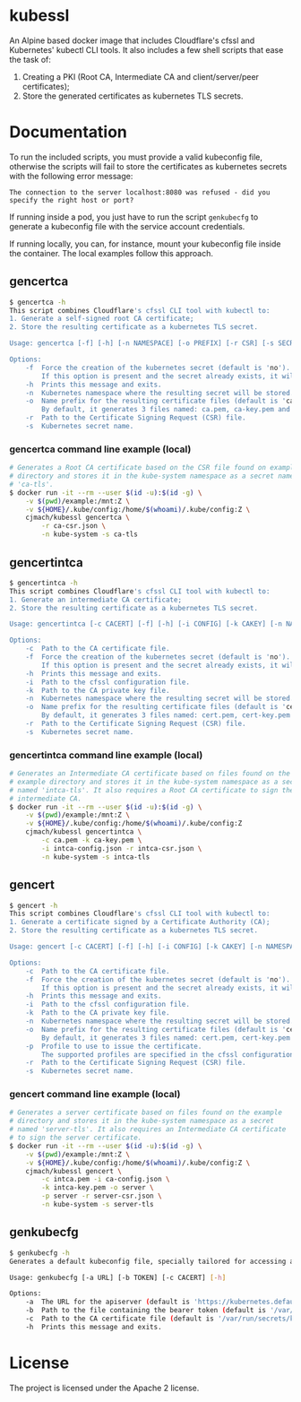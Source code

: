 # kubessl
An Alpine based docker image that includes Cloudflare's cfssl and Kubernetes' kubectl CLI tools. 
It also includes a few shell scripts that ease the task of:
1. Creating a PKI (Root CA, Intermediate CA and client/server/peer certificates);
2. Store the generated certificates as kubernetes TLS secrets.

# Documentation

To run the included scripts, you must provide a valid kubeconfig file, otherwise the scripts will fail to store the certificates as kubernetes secrets with the following error message:
```
The connection to the server localhost:8080 was refused - did you specify the right host or port?
```
If running inside a pod, you just have to run the script `genkubecfg`
to generate a kubeconfig file with the service account credentials.

If running locally, you can, for instance, mount your kubeconfig file inside the container. The local examples follow this approach.

## gencertca
```bash
$ gencertca -h
This script combines Cloudflare's cfssl CLI tool with kubectl to:
1. Generate a self-signed root CA certificate;
2. Store the resulting certificate as a kubernetes TLS secret.

Usage: gencertca [-f] [-h] [-n NAMESPACE] [-o PREFIX] [-r CSR] [-s SECRET]

Options:
    -f  Force the creation of the kubernetes secret (default is 'no').
        If this option is present and the secret already exists, it will be deleted first.
    -h  Prints this message and exits.
    -n  Kubernetes namespace where the resulting secret will be stored.
    -o  Name prefix for the resulting certificate files (default is 'ca').
        By default, it generates 3 files named: ca.pem, ca-key.pem and ca.csr
    -r  Path to the Certificate Signing Request (CSR) file.
    -s  Kubernetes secret name.
```
### gencertca command line example (local)
```bash
# Generates a Root CA certificate based on the CSR file found on example 
# directory and stores it in the kube-system namespace as a secret named 
# 'ca-tls'.
$ docker run -it --rm --user $(id -u):$(id -g) \
    -v $(pwd)/example:/mnt:Z \
    -v ${HOME}/.kube/config:/home/$(whoami)/.kube/config:Z \
    cjmach/kubessl gencertca \
        -r ca-csr.json \
        -n kube-system -s ca-tls
```

## gencertintca
```bash
$ gencertintca -h
This script combines Cloudflare's cfssl CLI tool with kubectl to:
1. Generate an intermediate CA certificate;
2. Store the resulting certificate as a kubernetes TLS secret.

Usage: gencertintca [-c CACERT] [-f] [-h] [-i CONFIG] [-k CAKEY] [-n NAMESPACE] [-o PREFIX] [-p PROFILE] [-r CSR] [-s SECRET]

Options:
    -c  Path to the CA certificate file.
    -f  Force the creation of the kubernetes secret (default is 'no').
        If this option is present and the secret already exists, it will be deleted first.
    -h  Prints this message and exits.
    -i  Path to the cfssl configuration file.
    -k  Path to the CA private key file.
    -n  Kubernetes namespace where the resulting secret will be stored.
    -o  Name prefix for the resulting certificate files (default is 'cert').
        By default, it generates 3 files named: cert.pem, cert-key.pem and cert.csr
    -r  Path to the Certificate Signing Request (CSR) file.
    -s  Kubernetes secret name.
```
### gencertintca command line example (local)
```bash
# Generates an Intermediate CA certificate based on files found on the 
# example directory and stores it in the kube-system namespace as a secret 
# named 'intca-tls'. It also requires a Root CA certificate to sign the
# intermediate CA.
$ docker run -it --rm --user $(id -u):$(id -g) \
    -v $(pwd)/example:/mnt:Z \
    -v ${HOME}/.kube/config:/home/$(whoami)/.kube/config:Z 
    cjmach/kubessl gencertintca \
        -c ca.pem -k ca-key.pem \
        -i intca-config.json -r intca-csr.json \
        -n kube-system -s intca-tls
```

## gencert
```bash
$ gencert -h
This script combines Cloudflare's cfssl CLI tool with kubectl to:
1. Generate a certificate signed by a Certificate Authority (CA);
2. Store the resulting certificate as a kubernetes TLS secret.

Usage: gencert [-c CACERT] [-f] [-h] [-i CONFIG] [-k CAKEY] [-n NAMESPACE] [-o PREFIX] [-p PROFILE] [-r CSR] [-s SECRET]

Options:
    -c  Path to the CA certificate file.
    -f  Force the creation of the kubernetes secret (default is 'no').
        If this option is present and the secret already exists, it will be deleted first.
    -h  Prints this message and exits.
    -i  Path to the cfssl configuration file.
    -k  Path to the CA private key file.
    -n  Kubernetes namespace where the resulting secret will be stored.
    -o  Name prefix for the resulting certificate files (default is 'cert').
        By default, it generates 3 files named: cert.pem, cert-key.pem and cert.csr
    -p  Profile to use to issue the certificate.
        The supported profiles are specified in the cfssl configuration file.
    -r  Path to the Certificate Signing Request (CSR) file.
    -s  Kubernetes secret name.
```
### gencert command line example (local)
```bash
# Generates a server certificate based on files found on the example 
# directory and stores it in the kube-system namespace as a secret 
# named 'server-tls'. It also requires an Intermediate CA certificate 
# to sign the server certificate.
$ docker run -it --rm --user $(id -u):$(id -g) \
    -v $(pwd)/example:/mnt:Z \
    -v ${HOME}/.kube/config:/home/$(whoami)/.kube/config:Z \
    cjmach/kubessl gencert \
        -c intca.pem -i ca-config.json \
        -k intca-key.pem -o server \
        -p server -r server-csr.json \
        -n kube-system -s server-tls
```
## genkubecfg
```bash
$ genkubecfg -h
Generates a default kubeconfig file, specially tailored for accessing a kubernetes cluster inside a pod.

Usage: genkubecfg [-a URL] [-b TOKEN] [-c CACERT] [-h]

Options:
    -a  The URL for the apiserver (default is 'https://kubernetes.default')
    -b  Path to the file containing the bearer token (default is '/var/run/secrets/kubernetes.io/serviceaccount/token').
    -c  Path to the CA certificate file (default is '/var/run/secrets/kubernetes.io/serviceaccount/ca.crt').
    -h  Prints this message and exits.
```

# License
The project is licensed under the Apache 2 license.